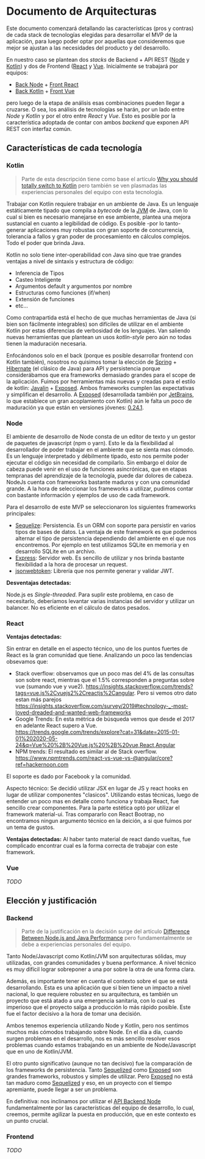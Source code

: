 # Documento de Arquitecturas

Este documento comenzará detallando las características (pros y contras) de cada
stack de tecnologías elegidas para desarrollar el MVP de la aplicación,
para luego poder optar por aquellas que consideremos que mejor se ajustan
a las necesidades del producto y del desarrollo.

En nuestro caso se plantean dos _stacks_ de Backend + API REST ([Node][repo-node] y [Kotlin][repo-kotlin])
y dos de Frontend ([React][repo-react] y [Vue][repo-vue].
Inicialmente se trabajará por equipos:

* [Back Node][repo-node] + [Front React][repo-react]
* [Back Kotlin][repo-kotlin] + [Front Vue][repo-vue]

pero luego de la etapa de análisis esas combinaciones pueden llegar a cruzarse.
O sea, los análisis de tecnologías se harán, por un lado entre _Node_ y _Kotlin_
y por el otro entre _React_ y _Vue_. Esto es posible por la característica adoptada
de contar con ambos _backend_ que exponen API REST con interfaz común.

## Características de cada tecnología

### Kotlin

> Parte de esta descripción tiene como base el artículo
> [Why you should totally switch to Kotlin] pero también se ven plasmadas
> las experiencias personales del equipo con esta tecnología.

Trabajar con Kotlin requiere trabajar en un ambiente de Java. Es un lenguaje
estáticamente tipado que compila a _bytecode_ de la [JVM] de Java, con lo cual
si bien es necesario manejarse en ese ambiente, plantea una mejora sustancial
en cuanto a legibilidad de código. Es posible -por lo tanto- generar aplicaciones
muy robustas con gran soporte de concurrencia, tolerancia a fallos y gran poder
de procesamiento en cálculos complejos. Todo el poder que brinda Java.

Kotlin no solo tiene inter-operabilidad con Java sino que trae grandes ventajas
a nivel de sintaxis y estructura de código:

* Inferencia de Tipos
* Casteo Inteligente
* Argumentos default y argumentos por nombre
* Estructuras como funciones (if/when)
* Extensión de funciones
* etc...

Como contrapartida está el hecho de que muchas herramientas de Java (si bien
son fácilmente integrables) son difíciles de utilizar en el ambiente Kotlin
por estas diferencias de verbosidad de los lenguajes. Van saliendo nuevas herramientas
que plantean un usos _kotlin-style_ pero aún no todas tienen la maduración necesaria.

Enfocándonos solo en el back (porque es posible desarrollar frontend con Kotlin también),
nosotros no quisimos tomar la elección de [Spring] + [Hibernate] (el clásico de Java)
para API y persistencia porque considerábamos que era frameworks demasiado grandes
para el scope de la aplicación.
Fuimos por herramientas más nuevas y creadas para el estilo de kotlin: [Javalin] + [Exposed].
Ambos frameworks cumplen las expectativas y simplifican el desarrollo. A [Exposed]
(desarrollada también por [JetBrains], lo que establece un gran acoplamiento con Kotlin)
aún le falta un poco de maduración ya que están en versiones jóvenes: [0.24.1][exposed-version].

### Node

El ambiente de desarrollo de Node consta de un editor de texto y un gestor de paquetes de javascript (npm o yarn). Esto le da la flexibilidad al desarrollador de poder trabajar en el ambiente que se sienta mas cómodo.
Es un lenguaje interpretado y débilmente tipado, esto nos permite poder ejecutar el código sin necesidad de compilarlo. Sin embargo el dolor de cabeza puede venir en el uso de funciones asincrónicas, que en etapas tempranas del aprendizaje de la tecnología, puede dar dolores de cabeza.
NodeJs cuenta con frameworks bastante maduros y con una comunidad grande. A la hora de seleccionar los frameworks a utilizar, pudimos contar con bastante información y ejemplos de uso de cada framework.

Para el desarrollo de este MVP se seleccionaron los siguientes frameworks principales:

* [Sequelize]: Persistencia. Es un ORM con soporte para persistir en varios tipos de bases de datos. La ventaja de este framework es que podemos alternar el tipo de persistencia dependiendo del ambiente en el que nos encontremos. Por ejemplo en test utilizamos SQLite en memoria y en desarrollo SQLite en un archivo.
* [Express]: Servidor web. Es sencillo de utilizar y nos brinda bastante flexibilidad a la hora de procesar un request.
* [jsonwebtoken]: Librería que nos permite generar y validar JWT.

**Desventajas detectadas:**

Node.js es _Single-threaded_. Para suplir este problema, en caso de necesitarlo, deberíamos levantar varias instancias del servidor y utilizar un balancer.
No es eficiente en el cálculo de datos pesados.

### React
**Ventajas detectadas:**

Sin entrar en detalle en el aspecto técnico, uno de los puntos fuertes de React es la gran comunidad que tiene. Analizando un poco las tendencias obsevamos que:
- Stack overflow: observamos que un poco mas del 4% de las consultas son sobre react, mientras que el 1.5% corresponden a preguntas sobre vue (sumando vue y vue2). https://insights.stackoverflow.com/trends?tags=vue.js%2Cvuejs2%2Creactjs%2Cangular. Pero si vemos otro dato estan más parejos https://insights.stackoverflow.com/survey/2019#technology-_-most-loved-dreaded-and-wanted-web-frameworks
- Google Trends: En esta métrica de búsqueda vemos que desde el 2017 en adelante React supero a Vue. https://trends.google.com/trends/explore?cat=31&date=2015-01-01%202020-05-24&q=Vue%20%2B%20Vue.js%20%2B%20vue,React,Angular
- NPM trends: El resultado es similar al de Stack overflow. https://www.npmtrends.com/react-vs-vue-vs-@angular/core?ref=hackernoon.com 

El soporte es dado por Facebook y la comunidad.

Aspecto técnico: Se decidió utilizar JSX en lugar de JS y react hooks en lugar de utilizar componentes "clasicos". Utilizando estas técnicas, luego de entender un poco mas en detalle como funciona y trabaja React, fue sencillo crear componentes.
Para la parte estética optó por utilizar el framework material-ui. Tras compararlo con React Bootrap, no encontramos ningun argumento técnico en la deición, a si que fuimos por un tema de gustos.

**Ventajas detectadas:**
Al haber tanto material de react dando vueltas, fue complicado encontrar cual es la forma correcta de trabajar con este framework.

### Vue

_TODO_

## Elección y justificación

### Backend

> Parte de la justificación en la decisión surge del artículo
> [Difference Between Node.js and Java Performance]
> pero fundamentalmente se debe a experiencias personales del equipo.

Tanto Node/Javascript como Kotlin/JVM son arquitecturas sólidas, muy utilizadas,
con grandes comunidades y buena performance. A nivel técnico es muy difícil
lograr sobreponer a una por sobre la otra de una forma clara.

Además, es importante tener en cuenta el contexto sobre el que se está desarrollando.
Esta es una aplicación que si bien tiene un impacto a nivel nacional, lo que
requiere robustez en su arquitectura, es también un proyecto que está atado
a una emergencia sanitaria, con lo cual es imperioso que el proyecto
salga a producción lo más rápido posible. Este fue el factor decisivo
a la hora de tomar una decisión.

Ambos tenemos experiencia utilizando Node y Kotlin, pero nos
sentimos muchos más cómodos trabajando sobre Node. En el día a día, cuando
surgen problemas en el desarrollo, nos es más sencillo resolver esos problemas
cuando estamos trabajando en un ambiente de Node/Javascript que en uno de Kotlin/JVM.

El otro punto significativo (aunque no tan decisivo) fue la comparación de los
frameworks de persistencia. Tanto [Sequelized] como [Exposed] son grandes frameworks,
robustos y simples de utilizar. Pero [Exposed] no está tan maduro como [Sequelized]
y eso, en un proyecto con el tiempo apremiante, puede llegar a ser un problema.

En definitiva: nos inclinamos por utilizar el [API Backend Node][repo-node]
fundamentalmente por las características del equipo de desarrollo,
lo cual, creemos, permite agilizar la puesta en producción,
que en este contexto es un punto crucial.

### Frontend

_TODO_

[repo-node]: <https://github.com/unq-arqsoft-difi/covid-back-node>
[repo-kotlin]: <https://github.com/unq-arqsoft-difi/covid-back-kotlin>
[repo-react]: <https://github.com/unq-arqsoft-difi/covid-front-react>
[repo-vue]: <https://github.com/unq-arqsoft-difi/covid-front-vue>
[JVM]: <https://en.wikipedia.org/wiki/Java_virtual_machine>
[Spring]: <https://spring.io/>
[Hibernate]: <https://hibernate.org/>
[Javalin]: <https://javalin.io/>
[Exposed]: <https://github.com/JetBrains/Exposed>
[Sequelized]: <https://github.com/sequelize/sequelize/>
[JetBrains]: <https://www.jetbrains.com/>
[exposed-version]: <https://bintray.com/kotlin/exposed/exposed-core/0.24.1>
[Why you should totally switch to Kotlin]: <https://medium.com/@magnus.chatt/why-you-should-totally-switch-to-kotlin-c7bbde9e10d5>
[Difference Between Node.js and Java Performance]: <https://www.educba.com/node-js-vs-java-performance/>
[Sequelize]: <https://sequelize.org/>
[Express]: <https://expressjs.com/>
[jsonwebtoken]: <https://www.npmjs.com/package/jsonwebtoken>
